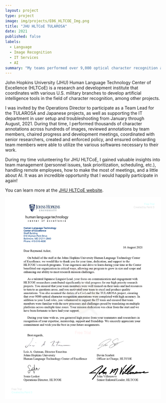 ```yaml
---
layout: project
type: project
image: img/projects/E06_HLTCOE_Img.png
title: "JHU HLTCoE TULAROSA"
date: 2021
published: false
labels:
  - Language
  - Image Recognition
  - IT Services
  - AI
summary: "My teams performed over 9,000 optical character recognition annotations. I performed IT services for remote employees and volunteers."
---
```


John Hopkins University (JHU) Human Language Technology Center of Excellence (HLTCoE) is a research and development institute that coordinates with various U.S. military branches to develop artificial intelligence tools in the field of character recognition, among other projects.

I was invited by the Operations Director to participate as a Team Lead for the TULAROSA and Japanese projects, as well as supporting the IT department in user setup and troubleshooting from January through August, 2021. During that time, I performed thousands of character annotations across hundreds of images, reviewed annotations by team members, chaired progress and development meetings, coordinated with senior researchers, created and enforced policy, and ensured onboarding team members were able to utilize the various softwares necessary to their work.

During my time volunteering for JHU HLTCoE, I gained valuable insights into team management (personnel issues, task prioritization, scheduling, etc.), handling remote employees, how to make the most of meetings, and a little about AI. It was an incredible opportunity that I would happily participate in again!

You can learn more at the [JHU HLTCoE website](https://hltcoe.jhu.edu).

<img src="../img/projects/E06_HLTCOE_LOA.png" class="img-fluid" alt="...">
